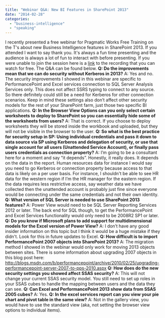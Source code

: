 ```yaml
---
title: "Webinar Q&A: New BI Features in SharePoint 2013"
date: "2014-02-28"
categories: 
  - "business-intelligence"
  - "speaking"
---
```


I recently presented a free webinar for Pragmatic Works Free Training on the T's about new Business Intelligence features in SharePoint 2013. If you attended I want to say thank you. It's always a fun time presenting and the audience is always a lot of fun to interact with before presenting. If you were unable to join the session here is a [link](https://pragmaticworks.com/) to the recording that you can watch for free. The Q&A can be found below. **Q: Do the improvements mean that we can do security without Kerberos in 2013?** A: Yes and no. The security improvements I showed in this webinar are specific to PerformancePoint and Excel services connection to SQL Server Analysis Services only. This does not affect SSRS typing to connect to any source. So there definitely could still be a need for Kerberos for other connection scenarios. Keep in mind these settings also don’t affect other security models for the rest of your SharePoint farm, just those two specific BI applications. **Q: In the Browser View Options can you only select certain worksheets to deploy to SharePoint so you can essentially hide some of the worksheets from users?** A: That is correct. If you choose to deploy worksheets they will be stored inside the workbook and uploaded, but they will not be visible in the browser to the user. **Q: So what is the best practice for security setup in SP: Using individual credentials and pass it down to data source via SP using Kerberos and delegation of security, or use that single account for all users (Unattended Service Account), or finally pass users credentials as connection property?** A: I’m going to be a consultant here for a moment and say “it depends”. Honestly, it really does. It depends on the data in the report. Human resources data for instance I would say you need to go Kerberos or connection property because access to that data is likely on a per user basis. For instance, I shouldn't be able to see HR data for the western region if I’m the HR manager for the eastern region. If the data requires less restrictive access, say weather data we have collected then the unattended account is probably just fine since everyone would be connecting under the same credentials and not their own identity. **Q: What version of SQL Server is needed to use SharePoint 2013 features?** A: Power View would need to be SQL Server Reporting Services 2012 or later. The back end for SQL though, to get the PerformancePoint and Excel Services functionality would only need to be 2008R2 SP1 or later. **Q: Do you know if Microsoft plans to add support for multidimensional models for the Excel version of Power View?** A: I don’t have any good insider information on this topic but I think it would be a huge mistake if they didn't. Look for this in future updates to Excel. **Q: How difficult is to import PerformancePoint 2007 objects into SharePoint 2013?** A: The migration method I showed in the webinar would only work for moving 2013 objects between sites. There is some information about upgrading 2007 objects in this blog post here: http://blogs.msdn.com/b/performancepoint/archive/2010/02/25/upgrading-performancepoint-server-2007-to-pps-2010.aspx **Q: How does do the new security settings you showed affect SSAS security?** A: This will not change your current SSAS security model. You still need to set up roles in your SSAS cubes to handle the mapping between users and the data they can see. **Q: Can Excel and PerformancePoint 2013 show data from SSAS 2005 cubes?** A: Yes. **Q: In the excel services report can you view your pie chart and pivot table in the same view?** A: Not in the gallery view, you would have to use the standard view (aka, not setting the browser view options to individual items).
